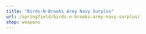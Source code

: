 ```yaml
---
title: "Birds-N-Brooks Army Navy Surplus"
url: /springfield/birds-n-brooks-army-navy-surplus/
shop: weapons
---
```

